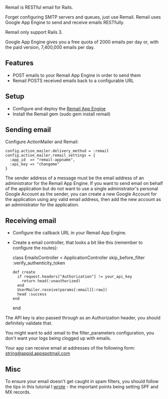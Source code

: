 Remail is RESTful email for Rails.

Forget configuring SMTP servers and queues, just use Remail. 
Remail uses Google App Engine to send and receive emails RESTfully.

Remail only support Rails 3.

Google App Engine gives you a free quota of 2000 emails per day or, with the
paid version, 7,400,000 emails per day.

## Features
* POST emails to your Remail App Engine in order to send them
* Remail POSTS received emails back to a configurable URL

## Setup
* Configure and deploy the [Remail App Engine](http://github.com/maccman/remail-engine)
* Install the Remail gem (sudo gem install remail)

## Sending email
  Configure ActionMailer and Remail:
  
    config.action_mailer.delivery_method = :remail
    config.action_mailer.remail_settings = {
      :app_id  => "remail-appname",
      :api_key => "changeme"
    }
  
  The sender address of a message must be the email address of an administrator for the Remail App Engine.
  If you want to send email on behalf of the application but do not want to use a single administrator's personal Google Account as the sender, you can create a new Google Account for the application using any valid email address, then add the new account as an administrator for the application.
  
## Receiving email
* Configure the callback URL in your Remail App Engine.
* Create a email controller, that looks a bit like this (remember to configure the routes):

    class EmailsController < ApplicationController
      skip_before_filter :verify_authenticity_token

      def create
        if request.headers["Authorization"] != your_api_key
          return head(:unauthorized)
        end
        UserMailer.receive(params[:email][:raw])
        head :success
      end
    end
  
The API key is also passed through as an Authorization header,
you should definitely validate that.

You might want to add :email to the filter_parameters configuration, you 
don't want your logs being clogged up with emails.

Your app can receive email at addresses of the following form:
  string@appid.appspotmail.com
    
## Misc

To ensure your email doesn't get caught in spam filters, you should follow 
the tips in this tutorial I [wrote](http://madebymany.co.uk/getting-email-around-spam-filters-00221) - the important points being setting SPF and MX records.